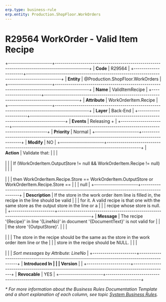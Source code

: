```yaml
---
erp.type: business-rule
erp.entity: Production.ShopFloor.WorkOrders
---
```


# R29564 WorkOrder - Valid Item Recipe
+----------------------+-----------------------------------------------------------------------------------------------+
| **Code**             | R29564                                                                                        |
+----------------------+-----------------------------------------------------------------------------------------------+
| **Entity**           | @Production.ShopFloor.WorkOrders                                                              |
+----------------------+-----------------------------------------------------------------------------------------------+
| **Name**             | ValidItemRecipe                                                                               |
+----------------------+-----------------------------------------------------------------------------------------------+
| **Attribute**        | WorkOrderItem.Recipe                                                                          |
+----------------------+-----------------------------------------------------------------------------------------------+
| **Layer**            | Back-End                                                                                      |
+----------------------+-----------------------------------------------------------------------------------------------+
| **Events**           | Releasing +                                                                                   |
+----------------------+-----------------------------------------------------------------------------------------------+
| **Priority**         | Normal                                                                                        |
+----------------------+-----------------------------------------------------------------------------------------------+
| **Modify**           | NO                                                                                            |
+----------------------+-----------------------------------------------------------------------------------------------+
| **Action**           | Validate that:                                                                                |
|                      | <br/><br/>                                                                                    |
|                      | If (WorkOrderItem.OutputStore != null && WorkOrderItem.Recipe != null)                        |
|                      | <br/><br/>                                                                                    |
|                      | then WorkOrderItem.Recipe.Store == WorkOrderItem.OutputStore or WorkOrderItem.Recipe.Store == |
|                      | null                                                                                          |
+----------------------+-----------------------------------------------------------------------------------------------+
| **Description**      | If the store in the work order item line is filled in, the recipe in the line should be valid |
|                      | for it. A valid recipe is that one with the same store as the output store in the line or a   |
|                      | recipe whose store is null.                                                                   |
+----------------------+-----------------------------------------------------------------------------------------------+
| **Message**          | The recipe \'{Recipe}\' in line \'{LineNo}\' in document \'{DocumentText}\' is not valid for  |
|                      | the store \'{OutputStore}\'.                                                                  |
|                      | <br/><br/>                                                                                    |
|                      | The store in the recipe should be the same as the store in the work order item line or the    |
|                      | store in the recipe should be NULL.                                                           |
|                      | <br/><br/>                                                                                    |
|                      | *Sort messages by Attribute: LineNo*                                                          |
+----------------------+-----------------------------------------------------------------------------------------------+
| **Introduced In      |                                                                                               |
| Version**            |                                                                                               |
+----------------------+-----------------------------------------------------------------------------------------------+
| **Revocable**        | YES                                                                                           |
+----------------------+-----------------------------------------------------------------------------------------------+

*\* For more information about the Business Rules Documentation Template and a short explanation of each column, see
topic [System Business Rules](../templates/template-description-system-business-rules.md).*
